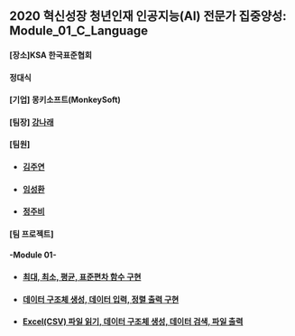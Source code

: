 ## 2020 혁신성장 청년인재 인공지능(AI) 전문가 집중양성: Module_01_C_Language
<h4>[장소]KSA 한국표준협회</h4>
<h4>정대식 </h4>
<h4>[기업] 몽키소프트(MonkeySoft)</h4>
<h4>[팀장] <a href = "https://github.com/kang-hana" > 강나래</a></h4>
  <h4>[팀원]</h4>
  <ul>
  <li>
    <h4><a href="https://github.com/jysaa5">김주연</a></h4>
  </li>
    <li>
    <h4><a href="https://github.com/SeongHwan-Lim">임성환</a></h4>
  </li>
    <li>
    <h4><a href="https://github.com/JoobeeJung">정주비</a></h4>
  </li>
  </ul>

<h4>[팀 프로젝트]</h4>
<h4>-Module 01-</h4>
<ul>
  <li>
    <h4><a href ="https://github.com/ksa-banana/C_Language/tree/master/TeamProject_20200515/version_01">최대, 최소, 평균, 표준편차 함수 구현</a></h4>
  </li>
  <li>
    <h4><a href ="https://github.com/ksa-banana/C_Language/tree/master/TeamProject_20200518/version_01">데이터 구조체 생성, 데이터 입력, 정렬 출력 구현</a></h4>
  </li>
    <li>
    <h4><a href ="https://github.com/ksa-banana/C_Language/tree/master/TeamProject_20200519/version_01">Excel(CSV) 파일 읽기, 데이터 구조체 생성, 데이터 검색, 파일 출력 </a></h4>
  </li>
  </ul>
